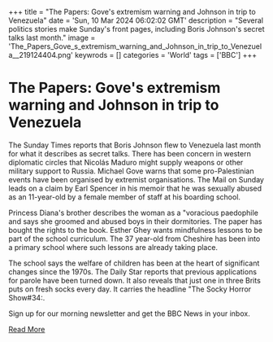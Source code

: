+++
title = "The Papers:  Gove's extremism warning and Johnson in trip to Venezuela"
date = 'Sun, 10 Mar 2024 06:02:02 GMT'
description = "Several politics stories make Sunday's front pages, including Boris Johnson's secret talks last month."
image = 'The_Papers_Gove_s_extremism_warning_and_Johnson_in_trip_to_Venezuela__219124404.png'
keywrods =  []
categories = 'World'
tags = ['BBC']
+++

# The Papers:  Gove's extremism warning and Johnson in trip to Venezuela

The Sunday Times reports that Boris Johnson flew to Venezuela last month for what it describes as secret talks.
There has been concern in western diplomatic circles that Nicolás Maduro might supply weapons or other military support to Russia.
Michael Gove warns that some pro-Palestinian events have been organised by extremist organisations.
The Mail on Sunday leads on a claim by Earl Spencer in his memoir that he was sexually abused as an 11-year-old by a female member of staff at his boarding school.

Princess Diana<bb>'s brother describes the woman as a <bb>"voracious paedophile and says she groomed and abused boys in their dormitories.
The paper has bought the rights to the book.
Esther Ghey wants mindfulness lessons to be part of the school curriculum.
The 37 year-old from Cheshire has been into a primary school where such lessons are already taking place.

The school says the welfare of children has been at the heart of significant changes since the 1970s.
The Daily Star reports that previous applications for parole have been turned down.
It also reveals that just one in three Brits puts on fresh socks every day.
It carries the headline <bb>"The Socky Horror Show<bb>#34:.

Sign up for our morning newsletter and get the BBC News in your inbox.


[Read More](https://www.bbc.co.uk/news/blogs-the-papers-68526001)
